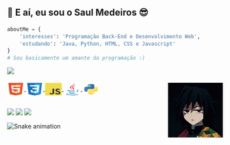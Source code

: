 ## 👋 E aí, eu sou o Saul Medeiros 😎
<!--
- 👀 Eu me interesso bastante por linguagem de programação e linguagem de desenvolvimento web
- 🌱 Atualmente estudo Java, Programação Orientada a Objetos, Phyton, HTML/CSS e Javascript.
-->
```py
aboutMe = {
    'interesses': 'Programação Back-End e Desenvolvimento Web',
    'estudando': 'Java, Python, HTML, CSS e Javascript'
}
# Sou basicamente um amante da programação :)
```

<div>
  <a href="https://github.com/Saul-Medeiros">
  <img height="180em" src="https://github-readme-stats.vercel.app/api/top-langs/?username=Saul-Medeiros&layout=compact&langs_count=6&theme=dark">
</div>

<div style="display: inline_block"><br>
  <img align="center" alt="HTML5" height="30" width="40" src="https://raw.githubusercontent.com/devicons/devicon/master/icons/html5/html5-original.svg">
  <img align="center" alt="CSS" height="30" width="40" src="https://raw.githubusercontent.com/devicons/devicon/master/icons/css3/css3-original.svg">
  <img align="center" alt="Js" height="30" width="40" src="https://raw.githubusercontent.com/devicons/devicon/master/icons/javascript/javascript-original.svg">
  <img align="center" alt="Java" height="30" width="40" src="https://raw.githubusercontent.com/devicons/devicon/master/icons/java/java-original.svg">
  <img align="center" alt="Python" height="30" width="40" src="https://raw.githubusercontent.com/devicons/devicon/master/icons/python/python-original.svg">
  <img align="right" alt="Tomioka" height="128px" target="_blank" src="https://github.com/Saul-Medeiros/Saul-Medeiros/blob/main/Bad%20Joke%20Tomioka%20GIF%20-%20Bad%20Joke%20Tomioka%20Silence%20-%20Discover%20%26%20Share%20GIFs.gif">
</div>

##

<div>
  <a href="https://instagram.com/saul.mdrs_" target="_blank"><img src="https://img.shields.io/badge/-Instagram-%23E4405F?style=for-the-badge&logo=instagram&logoColor=white" target="_blank"></a>
  <a href = "mailto:saulmedeiros2017@gmail.com"><img src="https://img.shields.io/badge/-Gmail-%23333?style=for-the-badge&logo=gmail&logoColor=white" target="_blank"></a>
  <a href="https://www.linkedin.com/in/saul-medeiros-99a990187" target="_blank"><img src="https://img.shields.io/badge/-LinkedIn-%230077B5?style=for-the-badge&logo=linkedin&logoColor=white" target="_blank"></a>

 
  ![Snake animation](https://github.com/Saul-Medeiros/Saul-Medeiros/blob/output/github-contribution-grid-snake.svg)

</div>
